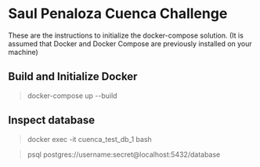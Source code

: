 # Saul Penaloza Cuenca Challenge

These are the instructions to initialize the docker-compose solution. (It is assumed that Docker and Docker Compose are previously installed on your machine)

## Build and Initialize Docker

> docker-compose up --build

## Inspect database

> docker exec -it cuenca_test_db_1 bash

> psql postgres://username:secret@localhost:5432/database
